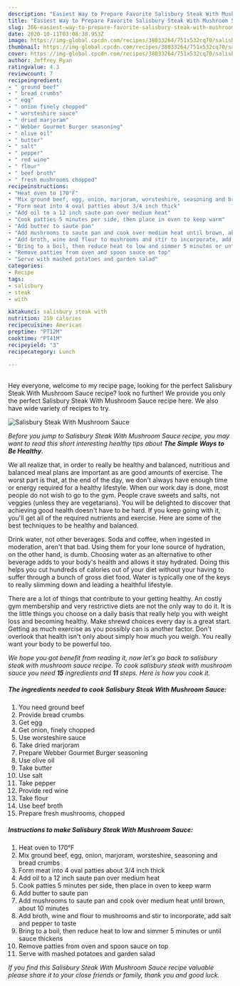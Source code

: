```yaml
---
description: "Easiest Way to Prepare Favorite Salisbury Steak With Mushroom Sauce"
title: "Easiest Way to Prepare Favorite Salisbury Steak With Mushroom Sauce"
slug: 366-easiest-way-to-prepare-favorite-salisbury-steak-with-mushroom-sauce
date: 2020-10-11T03:08:38.953Z
image: https://img-global.cpcdn.com/recipes/38033264/751x532cq70/salisbury-steak-with-mushroom-sauce-recipe-main-photo.jpg
thumbnail: https://img-global.cpcdn.com/recipes/38033264/751x532cq70/salisbury-steak-with-mushroom-sauce-recipe-main-photo.jpg
cover: https://img-global.cpcdn.com/recipes/38033264/751x532cq70/salisbury-steak-with-mushroom-sauce-recipe-main-photo.jpg
author: Jeffrey Ryan
ratingvalue: 4.3
reviewcount: 7
recipeingredient:
- " ground beef"
- " bread crumbs"
- " egg"
- " onion finely chopped"
- " worsteshire sauce"
- " dried marjoram"
- " Webber Gourmet Burger seasoning"
- " olive oil"
- " butter"
- " salt"
- " pepper"
- " red wine"
- " flour"
- " beef broth"
- " fresh mushrooms chopped"
recipeinstructions:
- "Heat oven to 170°F"
- "Mix ground beef, egg, onion, marjoram, worsteshire, seasoning and bread crumbs"
- "Form meat into 4 oval patties about 3/4 inch thick"
- "Add oil to a 12 inch saute pan over medium heat"
- "Cook patties 5 minutes per side, then place in oven to keep warm"
- "Add butter to saute pan"
- "Add mushrooms to saute pan and cook over medium heat until brown, about 10 minutes"
- "Add broth, wine and flour to mushrooms and stir to incorporate, add salt and pepper to taste"
- "Bring to a boil, then reduce heat to low and simmer 5 minutes or until sauce thickens"
- "Remove patties from oven and spoon sauce on top"
- "Serve with mashed potatoes and garden salad"
categories:
- Recipe
tags:
- salisbury
- steak
- with

katakunci: salisbury steak with 
nutrition: 219 calories
recipecuisine: American
preptime: "PT12M"
cooktime: "PT41M"
recipeyield: "3"
recipecategory: Lunch

---
```

<br>
Hey everyone, welcome to my recipe page, looking for the perfect Salisbury Steak With Mushroom Sauce recipe? look no further! We provide you only the perfect Salisbury Steak With Mushroom Sauce recipe here. We also have wide variety of recipes to try.
<br>


![Salisbury Steak With Mushroom Sauce](https://img-global.cpcdn.com/recipes/38033264/751x532cq70/salisbury-steak-with-mushroom-sauce-recipe-main-photo.jpg)

<i>Before you jump to Salisbury Steak With Mushroom Sauce recipe, you may want to read this short interesting healthy tips about <strong>The Simple Ways to Be Healthy</strong>.</i>

We all realize that, in order to really be healthy and balanced, nutritious and balanced meal plans are important as are good amounts of exercise. The worst part is that, at the end of the day, we don't always have enough time or energy required for a healthy lifestyle. When our work day is done, most people do not wish to go to the gym. People crave sweets and salts, not veggies (unless they are vegetarians). You will be delighted to discover that achieving good health doesn't have to be hard. If you keep going with it, you'll get all of the required nutrients and exercise. Here are some of the best techniques to be healthy and balanced.

Drink water, not other beverages. Soda and coffee, when ingested in moderation, aren't that bad. Using them for your lone source of hydration, on the other hand, is dumb. Choosing water as an alternative to other beverage adds to your body's health and allows it stay hydrated. Doing this helps you cut hundreds of calories out of your diet without your having to suffer through a bunch of gross diet food. Water is typically one of the keys to really slimming down and leading a healthful lifestyle.

There are a lot of things that contribute to your getting healthy. An costly gym membership and very restrictive diets are not the only way to do it. It is the little things you choose on a daily basis that really help you with weight loss and becoming healthy. Make shrewd choices every day is a great start. Getting as much exercise as you possibly can is another factor. Don't overlook that health isn't only about simply how much you weigh. You really want your body to be powerful too. 


<i>We hope you got benefit from reading it, now let's go back to salisbury steak with mushroom sauce recipe. To cook salisbury steak with mushroom sauce you need <strong>15</strong> ingredients and <strong>11</strong> steps. Here is how you cook it.
</i>

##### The ingredients needed to cook Salisbury Steak With Mushroom Sauce:

1. You need  ground beef
1. Provide  bread crumbs
1. Get  egg
1. Get  onion, finely chopped
1. Use  worsteshire sauce
1. Take  dried marjoram
1. Prepare  Webber Gourmet Burger seasoning
1. Use  olive oil
1. Take  butter
1. Use  salt
1. Take  pepper
1. Provide  red wine
1. Take  flour
1. Use  beef broth
1. Prepare  fresh mushrooms, chopped


##### Instructions to make Salisbury Steak With Mushroom Sauce:

1. Heat oven to 170°F
1. Mix ground beef, egg, onion, marjoram, worsteshire, seasoning and bread crumbs
1. Form meat into 4 oval patties about 3/4 inch thick
1. Add oil to a 12 inch saute pan over medium heat
1. Cook patties 5 minutes per side, then place in oven to keep warm
1. Add butter to saute pan
1. Add mushrooms to saute pan and cook over medium heat until brown, about 10 minutes
1. Add broth, wine and flour to mushrooms and stir to incorporate, add salt and pepper to taste
1. Bring to a boil, then reduce heat to low and simmer 5 minutes or until sauce thickens
1. Remove patties from oven and spoon sauce on top
1. Serve with mashed potatoes and garden salad


<i>If you find this Salisbury Steak With Mushroom Sauce recipe valuable please share it to your close friends or family, thank you and good luck.</i>
